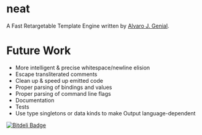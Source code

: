 neat
====

A Fast Retargetable Template Engine written by [Alvaro J. Genial](http://alva.ro).

Future Work
===========

 - More intelligent & precise whitespace/newline elision
 - Escape transliterated comments
 - Clean up & speed up emitted code
 - Proper parsing of bindings and values
 - Proper parsing of command line flags
 - Documentation
 - Tests
 - Use type singletons or data kinds to make Output language-dependent


[![Bitdeli Badge](https://d2weczhvl823v0.cloudfront.net/ajg/neat/trend.png)](https://bitdeli.com/free "Bitdeli Badge")
